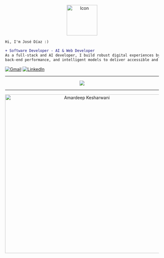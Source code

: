 <p align="center">
  <img height="100" src="https://cdn-icons-png.flaticon.com/512/4939/4939994.png" alt="Icon" />
</p>

<p align="center">
  
```diff
Hi, I'm José Díaz :)

+ Software Developer - AI & Web Developer
As a full-stack and AI developer, I build robust digital experiences by integrating front-end usability,
back-end performance, and intelligent models to deliver accessible and impactful solutions
```
[![Gmail](https://img.shields.io/badge/Gmail-D14836?style=for-the-badge&logo=gmail&logoColor=white)](mailto:josearmandodiazh3@gmail.com)
[![LinkedIn](https://img.shields.io/badge/LinkedIn-%230077B5.svg?&style=for-the-badge&logo=linkedin&logoColor=white)](https://www.linkedin.com/in/jos%C3%A9-d%C3%ADaz-3074b9316/)

-----

<p align="center">
  <a href="https://skillicons.dev">
    <img src="https://skillicons.dev/icons?i=py,js,ts,html,css,react,nodejs,express,mysql,git,github,figma,materialui,tailwind,vscode" />
  </a>
</p>

 ------

<p align="center">
    <a href="https://github.com/jose-advh"><img src="https://github-profile-summary-cards.vercel.app/api/cards/profile-details?username=jose-advh&theme=tokyonight&hide_border=true"  width="520" alt="Amardeep Kesharwani"/></a>
</p>

